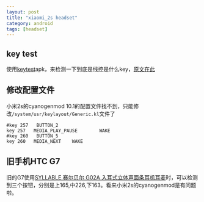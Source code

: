 ```yaml
---
layout: post
title: "xiaomi_2s headset"
category: android
tags: [headset]
---
```


## key test ##

使用[keytest](https://github.com/chrisboyle/keytest/downloads)apk，来检测一下到底是线控是什么key，[原文在此](http://forum.xda-developers.com/nexus-4/general/guide-headset-controls-t1997277)

## 修改配置文件 ##
小米2s的cyanogenmod 10.1的配置文件找不到，只能修改`/system/usr/keylayout/Generic.kl`文件了


```
#key 257   BUTTON_2
key 257   MEDIA_PLAY_PAUSE        WAKE
#key 260   BUTTON_5
key 260   MEDIA_NEXT    WAKE
```

## 旧手机HTC G7 ##

旧的G7使用[SYLLABLE 赛尔贝尔 G02A 入耳式立体声面条耳机耳麦](http://www.amazon.cn/gp/product/B00EP5EA9I/ref=oh_details_o00_s00_i00?ie=UTF8&psc=1)时，可以检测到三个按钮，分别是上165,中226,下163。看来小米2s的cyanogenmod是有问题啦。
